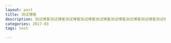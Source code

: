 ```yaml
---
layout: post
title: 测试博客
description: 测试博客测试博客测试博客测试博客测试博客测试博客测试博客测试博客测试博客
categories: 2017-03
tags: test

---
```

# 